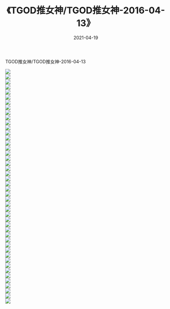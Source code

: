 ﻿---
layout: post
title:  《TGOD推女神/TGOD推女神-2016-04-13》
date:   2021-04-19
img: http://pic.660000.xyz/1:/网络美图/2021/TGOD推女神/TGOD推女神-2016-04-13/000.jpg
categories: [美女, 清纯, 唯美]
---

TGOD推女神/TGOD推女神-2016-04-13

 ![](http://pic.660000.xyz/1:/网络美图/2021/TGOD推女神/TGOD推女神-2016-04-13/001.jpg) <br>![](http://pic.660000.xyz/1:/网络美图/2021/TGOD推女神/TGOD推女神-2016-04-13/002.jpg) <br>![](http://pic.660000.xyz/1:/网络美图/2021/TGOD推女神/TGOD推女神-2016-04-13/003.jpg) <br>![](http://pic.660000.xyz/1:/网络美图/2021/TGOD推女神/TGOD推女神-2016-04-13/004.jpg) <br>![](http://pic.660000.xyz/1:/网络美图/2021/TGOD推女神/TGOD推女神-2016-04-13/005.jpg) <br>![](http://pic.660000.xyz/1:/网络美图/2021/TGOD推女神/TGOD推女神-2016-04-13/006.jpg) <br>![](http://pic.660000.xyz/1:/网络美图/2021/TGOD推女神/TGOD推女神-2016-04-13/007.jpg) <br>![](http://pic.660000.xyz/1:/网络美图/2021/TGOD推女神/TGOD推女神-2016-04-13/008.jpg) <br>![](http://pic.660000.xyz/1:/网络美图/2021/TGOD推女神/TGOD推女神-2016-04-13/009.jpg) <br>![](http://pic.660000.xyz/1:/网络美图/2021/TGOD推女神/TGOD推女神-2016-04-13/010.jpg) <br>![](http://pic.660000.xyz/1:/网络美图/2021/TGOD推女神/TGOD推女神-2016-04-13/011.jpg) <br>![](http://pic.660000.xyz/1:/网络美图/2021/TGOD推女神/TGOD推女神-2016-04-13/012.jpg) <br>![](http://pic.660000.xyz/1:/网络美图/2021/TGOD推女神/TGOD推女神-2016-04-13/013.jpg) <br>![](http://pic.660000.xyz/1:/网络美图/2021/TGOD推女神/TGOD推女神-2016-04-13/014.jpg) <br>![](http://pic.660000.xyz/1:/网络美图/2021/TGOD推女神/TGOD推女神-2016-04-13/015.jpg) <br>![](http://pic.660000.xyz/1:/网络美图/2021/TGOD推女神/TGOD推女神-2016-04-13/016.jpg) <br>![](http://pic.660000.xyz/1:/网络美图/2021/TGOD推女神/TGOD推女神-2016-04-13/017.jpg) <br>![](http://pic.660000.xyz/1:/网络美图/2021/TGOD推女神/TGOD推女神-2016-04-13/018.jpg) <br>![](http://pic.660000.xyz/1:/网络美图/2021/TGOD推女神/TGOD推女神-2016-04-13/019.jpg) <br>![](http://pic.660000.xyz/1:/网络美图/2021/TGOD推女神/TGOD推女神-2016-04-13/020.jpg) <br>![](http://pic.660000.xyz/1:/网络美图/2021/TGOD推女神/TGOD推女神-2016-04-13/021.jpg) <br>![](http://pic.660000.xyz/1:/网络美图/2021/TGOD推女神/TGOD推女神-2016-04-13/022.jpg) <br>![](http://pic.660000.xyz/1:/网络美图/2021/TGOD推女神/TGOD推女神-2016-04-13/023.jpg) <br>![](http://pic.660000.xyz/1:/网络美图/2021/TGOD推女神/TGOD推女神-2016-04-13/024.jpg) <br>![](http://pic.660000.xyz/1:/网络美图/2021/TGOD推女神/TGOD推女神-2016-04-13/025.jpg) <br>![](http://pic.660000.xyz/1:/网络美图/2021/TGOD推女神/TGOD推女神-2016-04-13/026.jpg) <br>![](http://pic.660000.xyz/1:/网络美图/2021/TGOD推女神/TGOD推女神-2016-04-13/027.jpg) <br>![](http://pic.660000.xyz/1:/网络美图/2021/TGOD推女神/TGOD推女神-2016-04-13/028.jpg) <br>![](http://pic.660000.xyz/1:/网络美图/2021/TGOD推女神/TGOD推女神-2016-04-13/029.jpg) <br>![](http://pic.660000.xyz/1:/网络美图/2021/TGOD推女神/TGOD推女神-2016-04-13/030.jpg) <br>![](http://pic.660000.xyz/1:/网络美图/2021/TGOD推女神/TGOD推女神-2016-04-13/031.jpg) <br>![](http://pic.660000.xyz/1:/网络美图/2021/TGOD推女神/TGOD推女神-2016-04-13/032.jpg) <br>![](http://pic.660000.xyz/1:/网络美图/2021/TGOD推女神/TGOD推女神-2016-04-13/033.jpg) <br>![](http://pic.660000.xyz/1:/网络美图/2021/TGOD推女神/TGOD推女神-2016-04-13/034.jpg) <br>![](http://pic.660000.xyz/1:/网络美图/2021/TGOD推女神/TGOD推女神-2016-04-13/035.jpg) <br>![](http://pic.660000.xyz/1:/网络美图/2021/TGOD推女神/TGOD推女神-2016-04-13/036.jpg) <br>![](http://pic.660000.xyz/1:/网络美图/2021/TGOD推女神/TGOD推女神-2016-04-13/037.jpg) <br>![](http://pic.660000.xyz/1:/网络美图/2021/TGOD推女神/TGOD推女神-2016-04-13/038.jpg) <br>![](http://pic.660000.xyz/1:/网络美图/2021/TGOD推女神/TGOD推女神-2016-04-13/039.jpg) <br>![](http://pic.660000.xyz/1:/网络美图/2021/TGOD推女神/TGOD推女神-2016-04-13/040.jpg) <br>![](http://pic.660000.xyz/1:/网络美图/2021/TGOD推女神/TGOD推女神-2016-04-13/041.jpg) <br>![](http://pic.660000.xyz/1:/网络美图/2021/TGOD推女神/TGOD推女神-2016-04-13/042.jpg) <br>![](http://pic.660000.xyz/1:/网络美图/2021/TGOD推女神/TGOD推女神-2016-04-13/043.jpg) <br>![](http://pic.660000.xyz/1:/网络美图/2021/TGOD推女神/TGOD推女神-2016-04-13/044.jpg) <br>![](http://pic.660000.xyz/1:/网络美图/2021/TGOD推女神/TGOD推女神-2016-04-13/045.jpg) <br>![](http://pic.660000.xyz/1:/网络美图/2021/TGOD推女神/TGOD推女神-2016-04-13/046.jpg) <br>